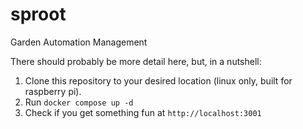 # sproot

Garden Automation Management

There should probably be more detail here, but, in a nutshell:

1. Clone this repository to your desired location (linux only, built for raspberry pi).
2. Run `docker compose up -d`
3. Check if you get something fun at `http://localhost:3001`
